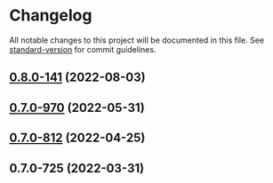 # Changelog

All notable changes to this project will be documented in this file. See [standard-version](https://github.com/conventional-changelog/standard-version) for commit guidelines.

## [0.8.0-141](https://github.com/TIBCOSoftware/labs-air/compare/v0.7.0-970...v0.8.0-141) (2022-08-03)

## [0.7.0-970](https://github.com/TIBCOSoftware/labs-air/compare/v0.7.0-812...v0.7.0-970) (2022-05-31)

## [0.7.0-812](https://github.com/TIBCOSoftware/labs-air/compare/v0.7.0-725...v0.7.0-812) (2022-04-25)

## 0.7.0-725 (2022-03-31)
